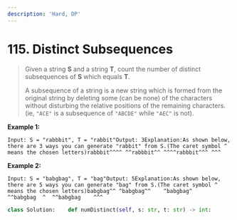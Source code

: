 ```yaml
---
description: 'Hard, DP'
---
```


# 115. Distinct Subsequences

> Given a string **S** and a string **T**, count the number of distinct subsequences of **S** which equals **T**.
>
> A subsequence of a string is a new string which is formed from the original string by deleting some \(can be none\) of the characters without disturbing the relative positions of the remaining characters. \(ie, `"ACE"` is a subsequence of `"ABCDE"` while `"AEC"` is not\).

**Example 1:**

```text
Input: S = "rabbbit", T = "rabbit"Output: 3Explanation:As shown below, there are 3 ways you can generate "rabbit" from S.(The caret symbol ^ means the chosen letters)rabbbit^^^^ ^^rabbbit^^ ^^^^rabbbit^^^ ^^^
```

**Example 2:**

```text
Input: S = "babgbag", T = "bag"Output: 5Explanation:As shown below, there are 5 ways you can generate "bag" from S.(The caret symbol ^ means the chosen letters)babgbag^^ ^babgbag^^    ^babgbag^    ^^babgbag  ^  ^^babgbag    ^^^
```

```python
class Solution:    def numDistinct(self, s: str, t: str) -> int:        if not s:            return 0        if not t:            return 1                m = len(s)        n = len(t)                dp = [[1 if i == 0 else 0 for j in range(m + 1)] for i in range(n + 1)]                for i in range(1, n + 1):            for j in range(1, m + 1):                if s[j - 1] == t[i - 1]:                    dp[i][j] = dp[i - 1][j - 1] + dp[i][j - 1]                else:                    dp[i][j] = dp[i][j - 1]                            return dp[n][m]
```

